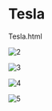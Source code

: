 # Tesla

Tesla.html

![2](https://user-images.githubusercontent.com/37573044/55092190-2caeaa80-50c3-11e9-94c5-7925291d5513.png)

![3](https://user-images.githubusercontent.com/37573044/55092192-2caeaa80-50c3-11e9-88db-2c4a980f23fe.png)

![4](https://user-images.githubusercontent.com/37573044/55092193-2caeaa80-50c3-11e9-9cfc-18a007acd134.png)

![5](https://user-images.githubusercontent.com/37573044/55092195-2caeaa80-50c3-11e9-9ce0-1e56ebb00a6a.png)
